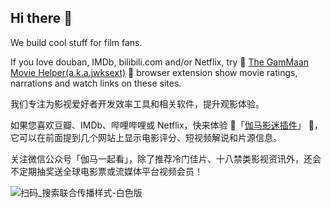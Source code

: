 ## Hi there 👋

<!--

**Here are some ideas to get you started:**

🙋‍♀️ A short introduction - what is your organization all about?
🌈 Contribution guidelines - how can the community get involved?
👩‍💻 Useful resources - where can the community find your docs? Is there anything else the community should know?
🍿 Fun facts - what does your team eat for breakfast?
🧙 Remember, you can do mighty things with the power of [Markdown](https://docs.github.com/github/writing-on-github/getting-started-with-writing-and-formatting-on-github/basic-writing-and-formatting-syntax)
-->


We build cool stuff for film fans.

If you love douban, IMDb, bilibili.com and/or Netflix, 
try 🍿 [The GamMaan Movie Helper(a.k.a.jwksext)](https://v2.ext.ggt1024.com/) 🍿 browser extension show movie ratings, narrations and watch links on these sites.


我们专注为影视爱好者开发效率工具和相关软件，提升观影体验。

如果您喜欢豆瓣、IMDb、哔哩哔哩或 Netflix，快来体验 🍿「[伽马影迷插件](https://v2.ext.ggt1024.com/)」 🍿，它可以在前面提到几个网站上显示电影评分、短视频解说和片源信息。


关注微信公众号「伽马一起看」，除了推荐冷门佳片、十八禁类影视资讯外，还会不定期抽奖送全球电影票或流媒体平台视频会员！

![扫码_搜索联合传播样式-白色版](https://user-images.githubusercontent.com/63030915/183382040-fba23942-722b-49b6-95df-3ec4cd68c492.png)

